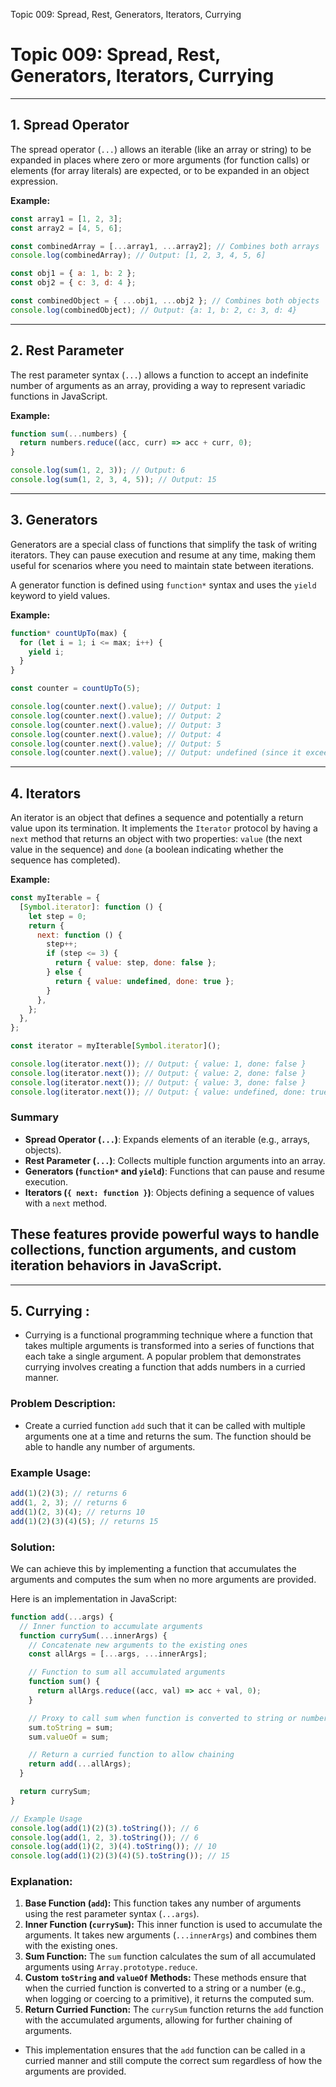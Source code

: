 Topic 009: Spread, Rest, Generators, Iterators, Currying

# Topic 009: Spread, Rest, Generators, Iterators, Currying

---

## 1. Spread Operator

The spread operator (`...`) allows an iterable (like an array or string) to be expanded in places where zero or more arguments (for function calls) or elements (for array literals) are expected, or to be expanded in an object expression.

**Example:**

```javascript
const array1 = [1, 2, 3];
const array2 = [4, 5, 6];

const combinedArray = [...array1, ...array2]; // Combines both arrays
console.log(combinedArray); // Output: [1, 2, 3, 4, 5, 6]

const obj1 = { a: 1, b: 2 };
const obj2 = { c: 3, d: 4 };

const combinedObject = { ...obj1, ...obj2 }; // Combines both objects
console.log(combinedObject); // Output: {a: 1, b: 2, c: 3, d: 4}
```

---

## 2. Rest Parameter

The rest parameter syntax (`...`) allows a function to accept an indefinite number of arguments as an array, providing a way to represent variadic functions in JavaScript.

**Example:**

```javascript
function sum(...numbers) {
  return numbers.reduce((acc, curr) => acc + curr, 0);
}

console.log(sum(1, 2, 3)); // Output: 6
console.log(sum(1, 2, 3, 4, 5)); // Output: 15
```

---

## 3. Generators

Generators are a special class of functions that simplify the task of writing iterators. They can pause execution and resume at any time, making them useful for scenarios where you need to maintain state between iterations.

A generator function is defined using `function*` syntax and uses the `yield` keyword to yield values.

**Example:**

```javascript
function* countUpTo(max) {
  for (let i = 1; i <= max; i++) {
    yield i;
  }
}

const counter = countUpTo(5);

console.log(counter.next().value); // Output: 1
console.log(counter.next().value); // Output: 2
console.log(counter.next().value); // Output: 3
console.log(counter.next().value); // Output: 4
console.log(counter.next().value); // Output: 5
console.log(counter.next().value); // Output: undefined (since it exceeds the max)
```

---

## 4. Iterators

An iterator is an object that defines a sequence and potentially a return value upon its termination. It implements the `Iterator` protocol by having a `next` method that returns an object with two properties: `value` (the next value in the sequence) and `done` (a boolean indicating whether the sequence has completed).

**Example:**

```javascript
const myIterable = {
  [Symbol.iterator]: function () {
    let step = 0;
    return {
      next: function () {
        step++;
        if (step <= 3) {
          return { value: step, done: false };
        } else {
          return { value: undefined, done: true };
        }
      },
    };
  },
};

const iterator = myIterable[Symbol.iterator]();

console.log(iterator.next()); // Output: { value: 1, done: false }
console.log(iterator.next()); // Output: { value: 2, done: false }
console.log(iterator.next()); // Output: { value: 3, done: false }
console.log(iterator.next()); // Output: { value: undefined, done: true }
```

### Summary

- **Spread Operator (`...`)**: Expands elements of an iterable (e.g., arrays, objects).
- **Rest Parameter (`...`)**: Collects multiple function arguments into an array.
- **Generators (`function*` and `yield`)**: Functions that can pause and resume execution.
- **Iterators (`{ next: function }`)**: Objects defining a sequence of values with a `next` method.

## These features provide powerful ways to handle collections, function arguments, and custom iteration behaviors in JavaScript.

---

## 5. Currying :

- Currying is a functional programming technique where a function that takes multiple arguments is transformed into a series of functions that each take a single argument. A popular problem that demonstrates currying involves creating a function that adds numbers in a curried manner.

### Problem Description:

- Create a curried function `add` such that it can be called with multiple arguments one at a time and returns the sum. The function should be able to handle any number of arguments.

### Example Usage:

```javascript
add(1)(2)(3); // returns 6
add(1, 2, 3); // returns 6
add(1)(2, 3)(4); // returns 10
add(1)(2)(3)(4)(5); // returns 15
```

### Solution:

We can achieve this by implementing a function that accumulates the arguments and computes the sum when no more arguments are provided.

Here is an implementation in JavaScript:

```javascript
function add(...args) {
  // Inner function to accumulate arguments
  function currySum(...innerArgs) {
    // Concatenate new arguments to the existing ones
    const allArgs = [...args, ...innerArgs];

    // Function to sum all accumulated arguments
    function sum() {
      return allArgs.reduce((acc, val) => acc + val, 0);
    }

    // Proxy to call sum when function is converted to string or number
    sum.toString = sum;
    sum.valueOf = sum;

    // Return a curried function to allow chaining
    return add(...allArgs);
  }

  return currySum;
}

// Example Usage
console.log(add(1)(2)(3).toString()); // 6
console.log(add(1, 2, 3).toString()); // 6
console.log(add(1)(2, 3)(4).toString()); // 10
console.log(add(1)(2)(3)(4)(5).toString()); // 15
```

### Explanation:

1. **Base Function (`add`):** This function takes any number of arguments using the rest parameter syntax (`...args`).
2. **Inner Function (`currySum`):** This inner function is used to accumulate the arguments. It takes new arguments (`...innerArgs`) and combines them with the existing ones.
3. **Sum Function:** The `sum` function calculates the sum of all accumulated arguments using `Array.prototype.reduce`.
4. **Custom `toString` and `valueOf` Methods:** These methods ensure that when the curried function is converted to a string or a number (e.g., when logging or coercing to a primitive), it returns the computed sum.
5. **Return Curried Function:** The `currySum` function returns the `add` function with the accumulated arguments, allowing for further chaining of arguments.

- This implementation ensures that the `add` function can be called in a curried manner and still compute the correct sum regardless of how the arguments are provided.
